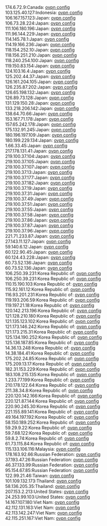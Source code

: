 174.6.72.9:Canada: [ovpn config](vpn/174_6_72_9.ovpn)  
103.125.40.127:Indonesia: [ovpn config](vpn/103_125_40_127.ovpn)  
106.167.157.123:Japan: [ovpn config](vpn/106_167_157_123.ovpn)  
106.73.28.224:Japan: [ovpn config](vpn/106_73_28_224.ovpn)  
111.106.180.196:Japan: [ovpn config](vpn/111_106_180_196.ovpn)  
111.96.144.229:Japan: [ovpn config](vpn/111_96_144_229.ovpn)  
114.145.78.1:Japan: [ovpn config](vpn/114_145_78_1.ovpn)  
114.19.166.236:Japan: [ovpn config](vpn/114_19_166_236.ovpn)  
118.154.252.10:Japan: [ovpn config](vpn/118_154_252_10.ovpn)  
118.156.251.210:Japan: [ovpn config](vpn/118_156_251_210.ovpn)  
118.240.254.100:Japan: [ovpn config](vpn/118_240_254_100.ovpn)  
119.150.83.154:Japan: [ovpn config](vpn/119_150_83_154.ovpn)  
124.103.16.4:Japan: [ovpn config](vpn/124_103_16_4.ovpn)  
125.202.44.37:Japan: [ovpn config](vpn/125_202_44_37.ovpn)  
126.161.204.105:Japan: [ovpn config](vpn/126_161_204_105.ovpn)  
126.235.87.202:Japan: [ovpn config](vpn/126_235_87_202.ovpn)  
126.65.198.132:Japan: [ovpn config](vpn/126_65_198_132.ovpn)  
126.89.73.128:Japan: [ovpn config](vpn/126_89_73_128.ovpn)  
131.129.150.28:Japan: [ovpn config](vpn/131_129_150_28.ovpn)  
133.218.206.142:Japan: [ovpn config](vpn/133_218_206_142.ovpn)  
138.64.70.66:Japan: [ovpn config](vpn/138_64_70_66.ovpn)  
153.167.71.178:Japan: [ovpn config](vpn/153_167_71_178.ovpn)  
157.65.242.178:Japan: [ovpn config](vpn/157_65_242_178.ovpn)  
175.132.91.245:Japan: [ovpn config](vpn/175_132_91_245.ovpn)  
180.196.197.109:Japan: [ovpn config](vpn/180_196_197_109.ovpn)  
180.199.229.134:Japan: [ovpn config](vpn/180_199_229_134.ovpn)  
1.66.33.45:Japan: [ovpn config](vpn/1_66_33_45.ovpn)  
217.178.131.41:Japan: [ovpn config](vpn/217_178_131_41.ovpn)  
219.100.37.104:Japan: [ovpn config](vpn/219_100_37_104.ovpn)  
219.100.37.105:Japan: [ovpn config](vpn/219_100_37_105.ovpn)  
219.100.37.107:Japan: [ovpn config](vpn/219_100_37_107.ovpn)  
219.100.37.13:Japan: [ovpn config](vpn/219_100_37_13.ovpn)  
219.100.37.177:Japan: [ovpn config](vpn/219_100_37_177.ovpn)  
219.100.37.182:Japan: [ovpn config](vpn/219_100_37_182.ovpn)  
219.100.37.19:Japan: [ovpn config](vpn/219_100_37_19.ovpn)  
219.100.37.31:Japan: [ovpn config](vpn/219_100_37_31.ovpn)  
219.100.37.49:Japan: [ovpn config](vpn/219_100_37_49.ovpn)  
219.100.37.51:Japan: [ovpn config](vpn/219_100_37_51.ovpn)  
219.100.37.55:Japan: [ovpn config](vpn/219_100_37_55.ovpn)  
219.100.37.58:Japan: [ovpn config](vpn/219_100_37_58.ovpn)  
219.100.37.86:Japan: [ovpn config](vpn/219_100_37_86.ovpn)  
219.100.37.87:Japan: [ovpn config](vpn/219_100_37_87.ovpn)  
219.100.37.96:Japan: [ovpn config](vpn/219_100_37_96.ovpn)  
221.71.233.87:Japan: [ovpn config](vpn/221_71_233_87.ovpn)  
27.143.11.127:Japan: [ovpn config](vpn/27_143_11_127.ovpn)  
59.140.6.12:Japan: [ovpn config](vpn/59_140_6_12.ovpn)  
60.122.90.45:Japan: [ovpn config](vpn/60_122_90_45.ovpn)  
60.124.43.228:Japan: [ovpn config](vpn/60_124_43_228.ovpn)  
60.73.52.136:Japan: [ovpn config](vpn/60_73_52_136.ovpn)  
60.73.52.136:Japan: [ovpn config](vpn/60_73_52_136.ovpn)  
106.250.39.231:Korea Republic of: [ovpn config](vpn/106_250_39_231.ovpn)  
106.250.39.231:Korea Republic of: [ovpn config](vpn/106_250_39_231.ovpn)  
110.15.190.103:Korea Republic of: [ovpn config](vpn/110_15_190_103.ovpn)  
115.92.161.12:Korea Republic of: [ovpn config](vpn/115_92_161_12.ovpn)  
116.93.201.231:Korea Republic of: [ovpn config](vpn/116_93_201_231.ovpn)  
119.193.206.59:Korea Republic of: [ovpn config](vpn/119_193_206_59.ovpn)  
119.197.21.18:Korea Republic of: [ovpn config](vpn/119_197_21_18.ovpn)  
120.142.213.196:Korea Republic of: [ovpn config](vpn/120_142_213_196.ovpn)  
121.128.210.180:Korea Republic of: [ovpn config](vpn/121_128_210_180.ovpn)  
121.135.123.102:Korea Republic of: [ovpn config](vpn/121_135_123_102.ovpn)  
121.173.146.242:Korea Republic of: [ovpn config](vpn/121_173_146_242.ovpn)  
121.173.215.31:Korea Republic of: [ovpn config](vpn/121_173_215_31.ovpn)  
125.134.190.252:Korea Republic of: [ovpn config](vpn/125_134_190_252.ovpn)  
125.136.187.85:Korea Republic of: [ovpn config](vpn/125_136_187_85.ovpn)  
14.36.13.248:Korea Republic of: [ovpn config](vpn/14_36_13_248.ovpn)  
14.38.184.41:Korea Republic of: [ovpn config](vpn/14_38_184_41.ovpn)  
175.202.24.85:Korea Republic of: [ovpn config](vpn/175_202_24_85.ovpn)  
175.209.13.17:Korea Republic of: [ovpn config](vpn/175_209_13_17.ovpn)  
182.31.153.229:Korea Republic of: [ovpn config](vpn/182_31_153_229.ovpn)  
183.108.215.135:Korea Republic of: [ovpn config](vpn/183_108_215_135.ovpn)  
1.233.77.199:Korea Republic of: [ovpn config](vpn/1_233_77_199.ovpn)  
210.178.122.64:Korea Republic of: [ovpn config](vpn/210_178_122_64.ovpn)  
211.38.34.8:Korea Republic of: [ovpn config](vpn/211_38_34_8.ovpn)  
220.120.142.166:Korea Republic of: [ovpn config](vpn/220_120_142_166.ovpn)  
220.121.87.144:Korea Republic of: [ovpn config](vpn/220_121_87_144.ovpn)  
220.90.245.30:Korea Republic of: [ovpn config](vpn/220_90_245_30.ovpn)  
221.155.89.141:Korea Republic of: [ovpn config](vpn/221_155_89_141.ovpn)  
49.164.197.192:Korea Republic of: [ovpn config](vpn/49_164_197_192.ovpn)  
58.150.189.252:Korea Republic of: [ovpn config](vpn/58_150_189_252.ovpn)  
59.29.9.22:Korea Republic of: [ovpn config](vpn/59_29_9_22.ovpn)  
59.7.68.122:Korea Republic of: [ovpn config](vpn/59_7_68_122.ovpn)  
59.8.2.74:Korea Republic of: [ovpn config](vpn/59_8_2_74.ovpn)  
61.73.115.84:Korea Republic of: [ovpn config](vpn/61_73_115_84.ovpn)  
115.133.106.116:Malaysia: [ovpn config](vpn/115_133_106_116.ovpn)  
178.163.92.66:Russian Federation: [ovpn config](vpn/178_163_92_66.ovpn)  
37.193.47.26:Russian Federation: [ovpn config](vpn/37_193_47_26.ovpn)  
46.37.133.99:Russian Federation: [ovpn config](vpn/46_37_133_99.ovpn)  
95.154.67.85:Russian Federation: [ovpn config](vpn/95_154_67_85.ovpn)  
122.99.21.46:Taiwan: [ovpn config](vpn/122_99_21_46.ovpn)  
101.109.132.173:Thailand: [ovpn config](vpn/101_109_132_173.ovpn)  
58.136.205.35:Thailand: [ovpn config](vpn/58_136_205_35.ovpn)  
207.153.2.213:United States: [ovpn config](vpn/207_153_2_213.ovpn)  
24.253.99.103:United States: [ovpn config](vpn/24_253_99_103.ovpn)  
14.167.107.180:Viet Nam: [ovpn config](vpn/14_167_107_180.ovpn)  
42.112.131.163:Viet Nam: [ovpn config](vpn/42_112_131_163.ovpn)  
42.113.142.247:Viet Nam: [ovpn config](vpn/42_113_142_247.ovpn)  
42.115.251.167:Viet Nam: [ovpn config](vpn/42_115_251_167.ovpn)  
